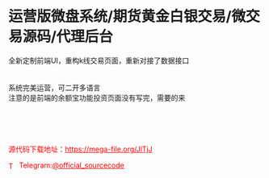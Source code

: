 # 运营版微盘系统/期货黄金白银交易/微交易源码/代理后台

全新定制前端UI，重构k线交易页面，重新对接了数据接口<br><br><br>系统完美运营，可二开多语言<br>注意的是前端的余额宝功能投资页面没有写完，需要的来<br><br><br><br><br>


<p style="color: red;">源代码下载地址：<a href="https://mega-file.org/JlTjJ" style="color: red;">https://mega-file.org/JlTjJ</a></p><p style="color: red;"><img src="https://cdn-icons-png.flaticon.com/512/2111/2111646.png" alt="Telegram Icon" style="width: 16px; vertical-align: middle; margin-right: 5px;">Telegram:<a href="https://t.me/official_sourcecode" style="color: red;">@official_sourcecode</a></p>